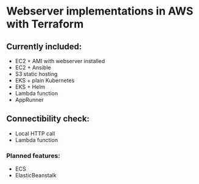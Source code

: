 # Webserver implementations in AWS with Terraform
## Currently included:
- EC2 + AMI with webserver installed 
- EC2 + Ansible
- S3 static hosting
- EKS + plain Kubernetes
- EKS + Helm
- Lambda function
- AppRunner
## Connectibility check:
- Local HTTP call
- Lambda function
### Planned features:
- ECS
- ElasticBeanstalk
